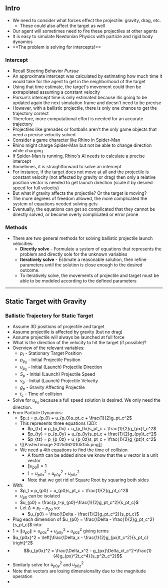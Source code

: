 
## Intro

- We need to consider what forces effect the projectile: gravity, drag, etc.
	- These could also affect the target as well
- Our agent will sometimes need to fire these projectiles at other agents
- It is easy to simulate Newtonian Physics with particle and rigid body dynamics 
- ==The problem is solving for intercepts!==

### Intercept
- Recall Steering Behavior *Pursue*
- An approximate intercept was calculated by estimating how much time it would take for the agent to get in the neighborhood of the target
- Using that time estimate, the target's movement could then be extrapolated assuming a constant velocity
- *Pursue's* intercept time is only estimated because itis going to be updated again the next simulation frame and doesn't need to be precise
- However, with a ballistic projectile, there is only one chance to get the trajectory correct
- Therefore, more computational effort is needed for an accurate trajectory
- Projectiles like grenades or footballs aren't the only game objects that need a precise velocity solved
- Consider a game character like Rhino in Spider-Man
- Rhino might charge Spider-Man but not be able to change direction while charging
- If Spider-Man is running, Rhino's AI needs to calculate a precise intercept
 - Sometimes, it is straightforward to solve an intercept
 - For instance, if the target does not move at all and the projectile is constant velocity (not affected by gravity or drag) then only a relative position vector is needed to get launch direction (scale it by desired speed for full velocity)
 - But what if gravity affects the projectile? Or the target is moving?
 - The more degrees of freedom allowed, the more complicated the system of equations needed solving gets
 - Eventually, the equations can get so complicated that they cannot be directly solved, or become overly complicated or error prone

### Methods
- There are two general methods for solving ballistic projectile launch velocities:
	- **Directly solve** - Formulate a system of equations that represents the problem and directly sole for the unknown variables
	- **Iteratively solve** - Estimate a reasonable solution, then refine parameters until the solution is close enough to the desired outcome.
	- To iteratively solve, the movements of projectile and target must be able to be modeled according to the defined parameters

---

## Static Target with Gravity

### Ballistic Trajectory for Static Target
- Assume 3D positions of projectile and target
- Assume projectile is affected by gravity (but no drag)
- Assume projectile will always be launched at full force
- What is the direction of the velocity to hit the target (if possible)?
- Overview of the relevant variables:
	- $p_t$ - Stationary Target Position
	- $p_{p_0}$ - Initial Projectile Position
	- $u_{p_0}$ - Initial (Launch) Projectile Direction
	- $S_p$ - Initial (Launch) Projectile Speed
	- $v_p$ - Initial (Launch) Projectile Velocity
	- $g_p$ - Gravity Affecting Projectile
	- $t_c$ - Time of collision
- Solve for $u_{p_0}$ because a full speed solution is desired. We only need the direction.
- From Particle Dynamics:
	- $p_t = p_{p_0} + u_{p_0}s_pt_c + \frac{1}{2}g_pt_c^2$
	- This represents three equations (3D):
		- $p_{tx} = p_{p_0x} + u_{p_0x}s_pt_c + \frac{1}{2}g_{px}t_c^2$
		- $p_{ty} = p_{p_0y} + u_{p_0y}s_pt_c + \frac{1}{2}g_{py}t_c^2$
		- $p_{tz} = p_{p_0z} + u_{p_0z}s_pt_c + \frac{1}{2}g_{pz}t_c^2$
	- ![[Pasted image 20250620105155.png]]
	- We need a 4th equations to find the time of collision
		- A fourth can be added since we know that the $u$ vector is a unit vector
		- $\|u_{p0}\| = 1$ 
		- $1 = u_{p0x}^2 + u_{p0y}^2 + u_{p0z}^2$
		- Note that we got rid of Square Root by squaring both sides
- With:
	- $p_t = p_{p0} + u_{p0}s_pt_c + \frac{1}{2}g_pt_c^2$
	- $u_{p0}$ can be isolated
	- $u_{p0} = \frac{p_t-p_{p0}-\frac{1}{2}g_pt_c^2}{s_pt_c}$
	- Let $\Delta = p_t - p_{p0}$ so:
		- $u_{p0} = \frac{\Delta - \frac{1}{2}g_pt_c^2}{s_pt_c}$
- Plug each dimension of $u_{p0} = \frac{\Delta - \frac{1}{2}g_pt_c^2}{s_pt_c}$ into:
- $1=\|u_{p0}\| = u_{p0x}^2 + u_{p0y}^2 + u_{p0z}^2$ giving terms
- $u_{p0x}^2 = \left[\frac{\Delta_x - \frac{1}{2}g_{px}t_c^2}{s_pt_c} \right]^2$
- $$u_{p0x}^2 = \frac{\Delta_x^2 - g_{px}\Delta_xt_c^2+\frac{1}{4}g_{px}^2t_c^4}{s_p^2t_c^2}$$
- Similarly solve for $u_{p0y}^2$ and $u_{p0z}^2$ 
- Note that vectors are losing dimensionality due to the magnitude operation
- 